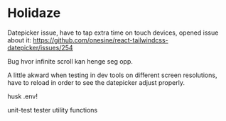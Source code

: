 # Holidaze

Datepicker issue, have to tap extra time on touch devices, opened issue about it: https://github.com/onesine/react-tailwindcss-datepicker/issues/254

Bug hvor infinite scroll kan henge seg opp.

A little akward when testing in dev tools on different screen resolutions, have to reload in order to see the datepicker adjust properly.

husk .env!

unit-test tester utility functions
